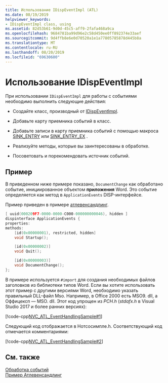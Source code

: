 ```yaml
---
title: Использование IDispEventImpl (ATL)
ms.date: 08/19/2019
helpviewer_keywords:
- IDispEventImpl class, using
ms.assetid: 82d53b61-9d0d-45c5-aff9-2fafa468a9ca
ms.openlocfilehash: 9684781ba99d96e2c58d450ee0ff892374e33aef
ms.sourcegitcommit: 9d4ffb8e6e0d70520a1e1a77805785878d445b8a
ms.translationtype: MT
ms.contentlocale: ru-RU
ms.lasthandoff: 08/20/2019
ms.locfileid: "69630600"
---
```

# <a name="using-idispeventimpl"></a>Использование IDispEventImpl

При использовании `IDispEventImpl` для работы с событиями необходимо выполнить следующие действия:

- Создайте класс, производный от [IDispEventImpl](../atl/reference/idispeventimpl-class.md).

- Добавьте карту приемника событий в класс.

- Добавьте записи в карту приемника событий с помощью макроса [SINK_ENTRY](reference/composite-control-macros.md#sink_entry) или [SINK_ENTRY_EX](reference/composite-control-macros.md#sink_entry_ex) .

- Реализуйте методы, которые вы заинтересованы в обработке.

- Посоветовать и порекомендовать источник событий.

## <a name="example"></a>Пример

В приведенном ниже примере показано, `DocumentChange` как обработано событие, инициированное объектом **приложения** Word. Это событие определяется как метод в `ApplicationEvents` DISP-интерфейсе.

Пример приведен в примере [атлевенсандлинг](../overview/visual-cpp-samples.md).

```cpp
[ uuid(000209F7-0000-0000-C000-000000000046), hidden ]
dispinterface ApplicationEvents {
properties:
methods:
    [id(0x00000001), restricted, hidden]
    void Startup();

    [id(0x00000002)]
    void Quit();

    [id(0x00000003)]
    void DocumentChange();
};
```

В примере используется `#import` для создания необходимых файлов заголовков из библиотеки типов Word. Если вы хотите использовать этот пример с другими версиями Word, необходимо указать правильный DLL-файл Mso. Например, в Office 2000 есть MSO9. dll, а Оффицексп — MSO. dll. Этот код упрощен из *PCH.h* (*stdafx.h* в Visual Studio 2017 и более ранних версиях):

[!code-cpp[NVC_ATL_EventHandlingSample#1](../atl/codesnippet/cpp/using-idispeventimpl_1.h)]

Следующий код отображается в Нотсосимпле.h. Соответствующий код отмечается комментариями:

[!code-cpp[NVC_ATL_EventHandlingSample#2](../atl/codesnippet/cpp/using-idispeventimpl_2.h)]

## <a name="see-also"></a>См. также

[Обработка событий](../atl/event-handling-and-atl.md)<br/>
[Пример Атлевенсандлинг](../overview/visual-cpp-samples.md)
